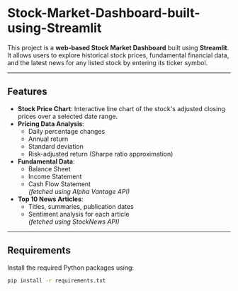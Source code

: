 # Stock-Market-Dashboard-built-using-Streamlit



This project is a **web-based Stock Market Dashboard** built using **Streamlit**. It allows users to explore historical stock prices, fundamental financial data, and the latest news for any listed stock by entering its ticker symbol.

---

## Features

- **Stock Price Chart**: Interactive line chart of the stock's adjusted closing prices over a selected date range.
- **Pricing Data Analysis**:
  - Daily percentage changes
  - Annual return
  - Standard deviation
  - Risk-adjusted return (Sharpe ratio approximation)
- **Fundamental Data**:
  - Balance Sheet
  - Income Statement
  - Cash Flow Statement  
  *(fetched using Alpha Vantage API)*
- **Top 10 News Articles**:
  - Titles, summaries, publication dates
  - Sentiment analysis for each article  
  *(fetched using StockNews API)*

---

## Requirements

Install the required Python packages using:

```bash
pip install -r requirements.txt
